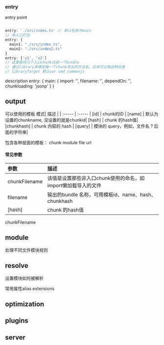 ### entry
entry point

```typescript

entry: './src/index.ts' // 默认名称为main
// 多入口打包  
entry: {  
  main1: "./src/index.ts",  
  main2: "./src/index2.ts"  
}
entry: ['x1', 'x2'] 
// 这里是将几个入口chunk合成一个bundle  
// 通过library来确定每一个chunk导出的方法名，后续可以按这种应用
// libraryTarget 默认var umd commonjs
```


description
entry: {
  main: {
    import: '',
    filename: '',
    dependOn: '',
    chunkloading: 'jsonp'
  }
}

## output

可以使用的模板
模式| 描述 | 
| :----- | :----- |
[id] | chunk的ID |
[name] | 默认为设置的chunkname, 没设置的就是chunkid|
[hash] | chunk 的hash值|  
[chunkhash] | chunk 内容的 hash |
[query] | 模块的 query，例如，文件名 ? 后面的字符串|

包含各种层面的模板： chunk module file url

#### 常见参数

参数| 描述 | 
| :----- | :----- |
chunkFilename | 该值是设置那些非入口chunk使用的命名，如import懒加载导入的文件 |
filename | 输出的bundle 名称，可用模板id、name、hash、chunkhash|
[hash] | chunk 的hash值| 
chunkFilename 



## module

处理不同文件模块规则

## resolve
设置模块如何被解析

常用属性alias extensions

## optimization


## plugins

## server

## 
